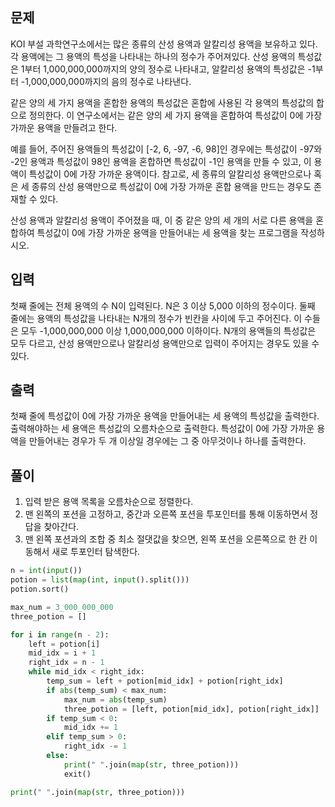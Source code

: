 ## 문제
KOI 부설 과학연구소에서는 많은 종류의 산성 용액과 알칼리성 용액을 보유하고 있다. 각 용액에는 그 용액의 특성을 나타내는 하나의 정수가 주어져있다.  산성 용액의 특성값은 1부터 1,000,000,000까지의 양의 정수로 나타내고, 알칼리성 용액의 특성값은 -1부터 -1,000,000,000까지의 음의 정수로 나타낸다.

같은 양의 세 가지 용액을 혼합한 용액의 특성값은 혼합에 사용된 각 용액의 특성값의 합으로 정의한다. 이 연구소에서는 같은 양의 세 가지 용액을 혼합하여 특성값이 0에 가장 가까운 용액을 만들려고 한다. 

예를 들어, 주어진 용액들의 특성값이 [-2, 6, -97, -6, 98]인 경우에는 특성값이 -97와 -2인 용액과 특성값이 98인 용액을 혼합하면 특성값이 -1인 용액을 만들 수 있고, 이 용액이 특성값이 0에 가장 가까운 용액이다. 참고로, 세 종류의 알칼리성 용액만으로나 혹은 세 종류의 산성 용액만으로 특성값이 0에 가장 가까운 혼합 용액을 만드는 경우도 존재할 수 있다.

산성 용액과 알칼리성 용액이 주어졌을 때, 이 중 같은 양의 세 개의 서로 다른 용액을 혼합하여 특성값이 0에 가장 가까운 용액을 만들어내는 세 용액을 찾는 프로그램을 작성하시오.

## 입력
첫째 줄에는 전체 용액의 수 N이 입력된다. N은 3 이상 5,000 이하의 정수이다. 둘째 줄에는 용액의 특성값을 나타내는 N개의 정수가 빈칸을 사이에 두고 주어진다. 이 수들은 모두 -1,000,000,000 이상 1,000,000,000 이하이다. N개의 용액들의 특성값은 모두 다르고, 산성 용액만으로나 알칼리성 용액만으로 입력이 주어지는 경우도 있을 수 있다.

## 출력
첫째 줄에 특성값이 0에 가장 가까운 용액을 만들어내는 세 용액의 특성값을 출력한다. 출력해야하는 세 용액은 특성값의 오름차순으로 출력한다. 특성값이 0에 가장 가까운 용액을 만들어내는 경우가 두 개 이상일 경우에는 그 중 아무것이나 하나를 출력한다.

## 풀이
1. 입력 받은 용액 목록을 오름차순으로 정렬한다.
2. 맨 왼쪽의 포션을 고정하고, 중간과 오른쪽 포션을 투포인터를 통해 이동하면서 정답을 찾아간다. 
3. 맨 왼쪽 포션과의 조합 중 최소 절댓값을 찾으면, 왼쪽 포션을 오른쪽으로 한 칸 이동해서 새로 투포인터 탐색한다. 

```python
n = int(input())
potion = list(map(int, input().split()))
potion.sort()

max_num = 3_000_000_000
three_potion = []

for i in range(n - 2):
    left = potion[i]
    mid_idx = i + 1
    right_idx = n - 1
    while mid_idx < right_idx:
        temp_sum = left + potion[mid_idx] + potion[right_idx]
        if abs(temp_sum) < max_num:
            max_num = abs(temp_sum)
            three_potion = [left, potion[mid_idx], potion[right_idx]]
        if temp_sum < 0:
            mid_idx += 1
        elif temp_sum > 0:
            right_idx -= 1
        else:
            print(" ".join(map(str, three_potion)))
            exit()

print(" ".join(map(str, three_potion)))
```
